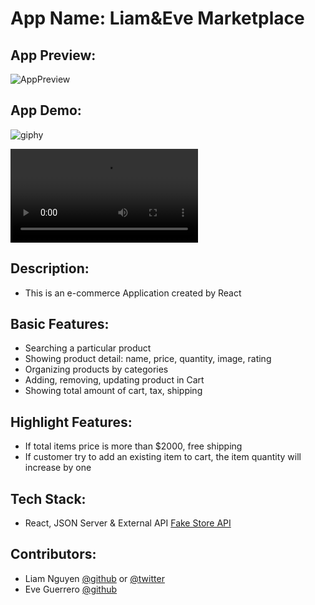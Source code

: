 # App Name: Liam&Eve Marketplace

## App Preview:
![AppPreview](https://user-images.githubusercontent.com/63218884/151458004-84f3428b-0775-4cd6-b613-3d0f8f4be3db.png)

## App Demo:
![giphy](https://user-images.githubusercontent.com/63218884/151459042-27068fae-f5bb-45ce-be8f-07f3a9db1136.gif)

![adding-to-cart](https://user-images.githubusercontent.com/63218884/151459172-57380ef7-2eb7-44f4-a335-1027e680a2a7.mp4)


## Description: 
- This is an e-commerce Application created by React

## Basic Features:
- Searching a particular product
- Showing product detail: name, price, quantity, image, rating
- Organizing products by categories
- Adding, removing, updating product in Cart
- Showing total amount of cart, tax, shipping

## Highlight Features:
- If total items price is more than $2000, free shipping
- If customer try to add an existing item to cart, the item quantity will increase by one

## Tech Stack:
- React, JSON Server & External API [Fake Store API](https://fakestoreapi.com/) 

## Contributors:
- Liam Nguyen [@github](https://github.com/Huulamnguyen) or [@twitter](https://twitter.com/liamdev5)
- Eve Guerrero [@github](https://github.com/eveguerrero)
